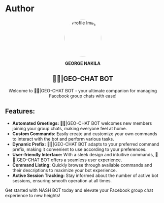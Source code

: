 # Author

<div align="center">
  <img src="https://i.imgur.com/s0TfpiH.jpeg" alt="Profile Image" width="120" height="120" style="border-radius: 50%;">
</div>
<div align="center">
  <p><strong>GEORGE NAKILA</strong></p>
</div>

<div align="center">
  <h2><strong>🧋✨|GEO-CHAT BOT</strong></h2>
</div>

<div align="center">
  <p>Welcome to 🧋✨|GEO-CHAT BOT - your ultimate companion for managing Facebook group chats with ease!</p>
</div>

## Features:

- **Automated Greetings:** 🧋✨|GEO-CHAT BOT welcomes new members joining your group chats, making everyone feel at home.
- **Custom Commands:** Easily create and customize your own commands to interact with the bot and perform various tasks.
- **Dynamic Prefix:** 🧋✨|GEO-CHAT BOT adapts to your preferred command prefix, making it convenient to use according to your preferences.
- **User-friendly Interface:** With a sleek design and intuitive commands, 🧋✨|GEO-CHAT BOT offers a seamless user experience.
- **Command Listing:** Quickly browse through available commands and their descriptions to maximize your bot experience.
- **Active Session Tracking:** Stay informed about the number of active bot sessions, ensuring smooth operation at all times.

Get started with NASH BOT today and elevate your Facebook group chat experience to new heights!
